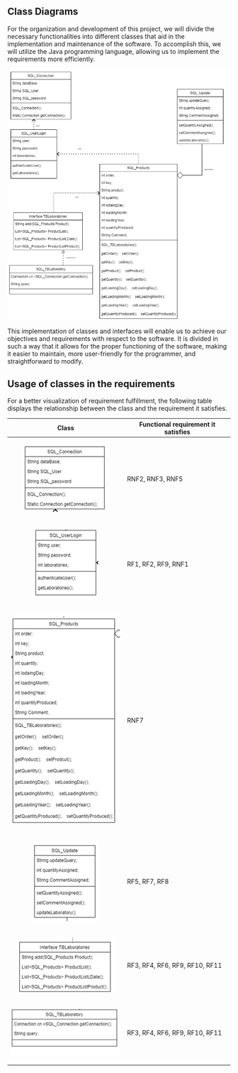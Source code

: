 ## Class Diagrams

For the organization and development of this project, we will divide the necessary functionalities into different classes that aid in the implementation and maintenance of the software. To accomplish this, we will utilize the Java programming language, allowing us to implement the requirements more efficiently.

<p align="center">
  <img src="assets/DiagramClass.png">
</p>

This implementation of classes and interfaces will enable us to achieve our objectives and requirements with respect to the software. It is divided in such a way that it allows for the proper functioning of the software, making it easier to maintain, more user-friendly for the programmer, and straightforward to modify.

## Usage of classes in the requirements

For a better visualization of requirement fulfillment, the following table displays the relationship between the class and the requirement it satisfies.

| Class                                              | Functional requirement it satisfies  |
|----------------------------------------------------|-------------------------------------|
| <p align="center"> <img src="DocumentationAssets/Class1.png"></p> | RNF2, RNF3, RNF5                   |
| <p align="center"> <img src="DocumentationAssets/Class2.png"></p> | RF1, RF2, RF9, RNF1                 |
| <p align="center"> <img src="DocumentationAssets/Class3.png"></p> | RNF7                                |
| <p align="center"> <img src="DocumentationAssets/Class4.png"></p> | RF5, RF7, RF8                       |
| <p align="center"> <img src="DocumentationAssets/Class5.png"></p> | RF3, RF4, RF6, RF9, RF10, RF11      |
| <p align="center"> <img src="DocumentationAssets/Class6.png"></p> | RF3, RF4, RF6, RF9, RF10, RF11      |
